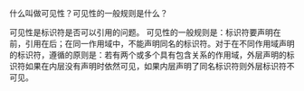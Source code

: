什么叫做可见性？可见性的一般规则是什么？

可见性是标识符是否可以引用的问题。
可见性的一般规则是：标识符要声明在前，引用在后；在同一作用域中，不能声明同名的标识符。对于在不同作用域声明的标识符，遵循的原则是：若有两个或多个具有包含关系的作用域，外层声明的标识符如果在内层没有声明时依然可见，如果内层声明了同名标识符则外层标识符不可见。